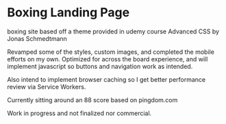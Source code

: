 # Boxing Landing Page

boxing site based off a theme provided in udemy course Advanced CSS by Jonas Schmedtmann

Revamped some of the styles, custom images, and completed the mobile efforts on my own. 
Optimized for across the board experience, and will implement javascript so buttons and navigation work as intended.

Also intend to implement browser caching so I get better performance review via Service Workers. 

Currently sitting around an 88 score based on pingdom.com

Work in progress and not finalized nor commercial.

